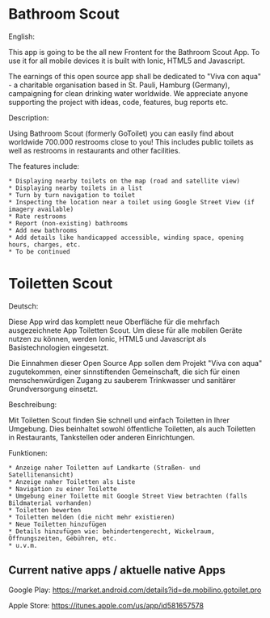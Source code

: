Bathroom Scout
=============

English:  

This app is going to be the all new Frontent for the Bathroom Scout App. To use it for all mobile devices it is built with Ionic, HTML5 and Javascript. 

The earnings of this open source app shall be dedicated to "Viva con aqua" - a charitable organisation based in St. Pauli, Hamburg (Germany), campaigning for clean drinking water worldwide. We appreciate anyone supporting the project with ideas, code, features, bug reports etc.

Description:  

Using Bathroom Scout (formerly GoToilet) you can easily find about worldwide 700.000 restrooms close to you! This includes public toilets as well as restrooms in restaurants and other facilities. 

The features include:  

    * Displaying nearby toilets on the map (road and satellite view)
    * Displaying nearby toilets in a list
    * Turn by turn navigation to toilet
    * Inspecting the location near a toilet using Google Street View (if imagery available)
	* Rate restrooms
	* Report (non-existing) bathrooms
	* Add new bathrooms
	* Add details like handicapped accessible, winding space, opening hours, charges, etc.
	* To be continued
	
	
Toiletten Scout
=============

Deutsch:  

Diese App wird das komplett neue Oberfläche für die mehrfach ausgezeichnete App Toiletten Scout. Um diese für alle mobilen Geräte nutzen zu können, werden Ionic, HTML5 und Javascript als Basistechnologien eingesetzt. 

Die Einnahmen dieser Open Source App sollen dem Projekt "Viva con aqua" zugutekommen, einer sinnstiftenden Gemeinschaft, die sich für einen menschenwürdigen Zugang zu sauberem Trinkwasser und sanitärer Grundversorgung einsetzt.

Beschreibung:  

Mit Toiletten Scout finden Sie schnell und einfach Toiletten in Ihrer Umgebung. Dies beinhaltet sowohl öffentliche Toiletten, als auch Toiletten in Restaurants, Tankstellen oder anderen Einrichtungen. 

Funktionen:  

    * Anzeige naher Toiletten auf Landkarte (Straßen- und Satellitenansicht)
    * Anzeige naher Toiletten als Liste
    * Navigation zu einer Toilette
    * Umgebung einer Toilette mit Google Street View betrachten (falls Bildmaterial vorhanden)
	* Toiletten bewerten
	* Toiletten melden (die nicht mehr existieren)
	* Neue Toiletten hinzufügen
	* Details hinzufügen wie: behindertengerecht, Wickelraum, Öffnungszeiten, Gebühren, etc.
	* u.v.m.


	
Current native apps / aktuelle native Apps  
---------------------------------------------------------------   

Google Play: https://market.android.com/details?id=de.mobilino.gotoilet.pro  

Apple Store: https://itunes.apple.com/us/app/id581657578
	